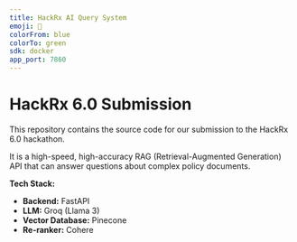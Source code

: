 ```yaml
---
title: HackRx AI Query System
emoji: 🚀
colorFrom: blue
colorTo: green
sdk: docker
app_port: 7860
---
```


# HackRx 6.0 Submission

This repository contains the source code for our submission to the HackRx 6.0 hackathon.

It is a high-speed, high-accuracy RAG (Retrieval-Augmented Generation) API that can answer questions about complex policy documents.

**Tech Stack:**

- **Backend:** FastAPI
- **LLM:** Groq (Llama 3)
- **Vector Database:** Pinecone
- **Re-ranker:** Cohere
